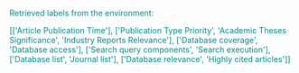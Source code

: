 
<span style='color: darkcyan;'>Retrieved labels from the environment:</span>

<span style='color: darkcyan;'>[[&#x27;Article Publication Time&#x27;], [&#x27;Publication Type Priority&#x27;, &#x27;Academic Theses Significance&#x27;, &#x27;Industry Reports Relevance&#x27;], [&#x27;Database coverage&#x27;, &#x27;Database access&#x27;], [&#x27;Search query components&#x27;, &#x27;Search execution&#x27;], [&#x27;Database list&#x27;, &#x27;Journal list&#x27;], [&#x27;Database relevance&#x27;, &#x27;Highly cited articles&#x27;]]</span>
